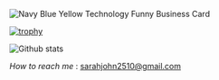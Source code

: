 
![Navy Blue Yellow Technology Funny Business Card](https://user-images.githubusercontent.com/74179721/131818245-c3694bbd-27e4-4b24-8190-3af00574a49f.gif)

[![trophy](https://github-profile-trophy.vercel.app/?username=Sarah-2510)](https://github.com/ryo-ma/github-profile-trophy)

![Github stats](https://github-readme-stats.vercel.app/api?username=Sarah-2510)

_*How to reach me*_ : sarahjohn2510@gmail.com 



